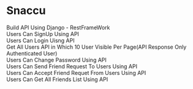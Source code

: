 # Snaccu
Build API Using Django - RestFrameWork<br>
Users Can SignUp Using API<br>
Users Can Login Uisng API<br>
Get All Users API in Which 10 User Visible Per Page(API Response Only Authenticated User)<br>
Users Can Change Password Using API<br>
Users Can Send Friend Request To Users Using API<br>
Users Can Accept Friend Requet From Users Using API<br>
Users Can Get All Friends List Using API<br>
